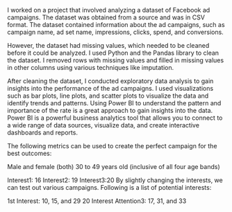 I worked on a project that involved analyzing a dataset of Facebook ad campaigns. The dataset was obtained from a source and was in CSV format. The dataset contained information about the ad campaigns, such as campaign name, ad set name, impressions, clicks, spend, and conversions.

However, the dataset had missing values, which needed to be cleaned before it could be analyzed. I used Python and the Pandas library to clean the dataset. I removed rows with missing values and filled in missing values in other columns using various techniques like imputation.

After cleaning the dataset, I conducted exploratory data analysis to gain insights into the performance of the ad campaigns. I used visualizations such as bar plots, line plots, and scatter plots to visualize the data and identify trends and patterns.
            Using Power BI to understand the pattern and importance of the rate is a great approach to gain insights into the data. Power BI is a powerful business analytics tool that allows you to connect to a wide range of data sources, visualize data, and create interactive dashboards and reports.


The following metrics can be used to create the perfect campaign for the best outcomes:

Male and female (both)
30 to 49 years old (inclusive of all four age bands)

Interest1: 16
Interest2: 19
Interest3:20
By slightly changing the interests, we can test out various campaigns. Following is a list of potential interests:

1st Interest: 10, 15, and 29
20 Interest
Attention3: 17, 31, and 33

